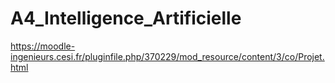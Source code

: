 # A4_Intelligence_Artificielle

https://moodle-ingenieurs.cesi.fr/pluginfile.php/370229/mod_resource/content/3/co/Projet.html
